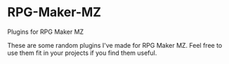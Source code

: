 # RPG-Maker-MZ
Plugins for RPG Maker MZ

These are some random plugins I've made for RPG Maker MZ.
Feel free to use them fit in your projects if you find them useful.
